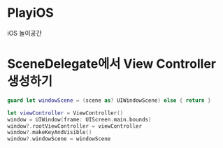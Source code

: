 # PlayiOS
iOS 놀이공간

# SceneDelegate에서 View Controller 생성하기

```swift
guard let windowScene = (scene as? UIWindowScene) else { return }

let viewController = ViewController()
window = UIWindow(frame: UIScreen.main.bounds)
window?.rootViewController = viewController
window?.makeKeyAndVisible()
window?.windowScene = windowScene
```